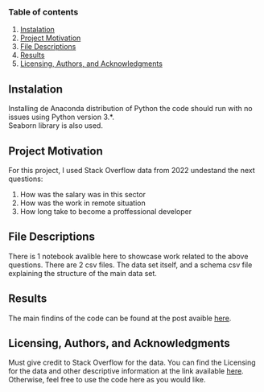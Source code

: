 ### Table of contents
1. [Instalation](#instalation)
2. [Project Motivation](#motivation)
3. [File Descriptions](#files)
4. [Results](#results)
5. [Licensing, Authors, and Acknowledgments](#licensing)

## Instalation <a name="installation"></a>
Installing de Anaconda distribution of Python the code should run with no issues using Python version 3.*.  
Seaborn library is also used.
## Project Motivation <a name="motivation"></a>

For this project, I used Stack Overflow data from 2022 undestand the next questions:
1. How was the salary was in this sector
2. How was the work in remote situation
3. How long take to become a proffessional developer

## File Descriptions <a name="files"></a>
There is 1 notebook avalible here to showcase work related to the above questions.
There are 2 csv files. The data set itself, and a schema csv file explaining the structure of the main data set.

## Results <a name="results"></a>
The main findins of the code can be found at the post avaible [here](https://medium.com/@pingwie/is-it-so-good-to-be-a-developer-today-cc8ee677a046).
## Licensing, Authors, and Acknowledgments <a name="licensing"></a>
Must give credit to Stack Overflow for the data.  You can find the Licensing for the data and other descriptive information at the link available [here](https://medium.com/@pingwie/is-it-so-good-to-be-a-developer-today-cc8ee677a046).  Otherwise, feel free to use the code here as you would like.
